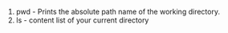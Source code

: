 1. pwd - Prints the absolute path name of the working directory.
2. ls - content list of your current directory

